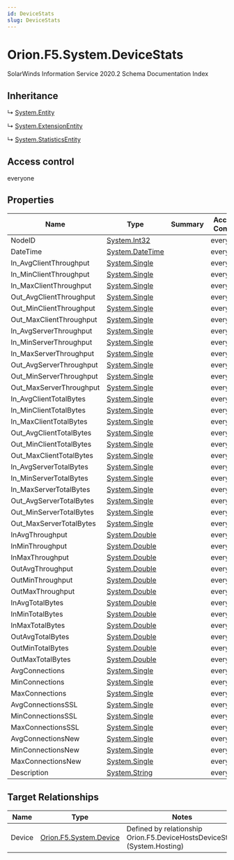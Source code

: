 ```yaml
---
id: DeviceStats
slug: DeviceStats
---
```


# Orion.F5.System.DeviceStats

SolarWinds Information Service 2020.2 Schema Documentation Index

## Inheritance

↳ [System.Entity](./../System/Entity)

↳ [System.ExtensionEntity](./../System/ExtensionEntity)

↳ [System.StatisticsEntity](./../System/StatisticsEntity)

## Access control

everyone

## Properties

| Name | Type | Summary | Access Control |
| ------ | ------ | ------ | ------ |
| NodeID | [System.Int32](https://docs.microsoft.com/en-us/dotnet/api/system.int32) |  | everyone |
| DateTime | [System.DateTime](https://docs.microsoft.com/en-us/dotnet/api/system.datetime) |  | everyone |
| In_AvgClientThroughput | [System.Single](https://docs.microsoft.com/en-us/dotnet/api/system.single) |  | everyone |
| In_MinClientThroughput | [System.Single](https://docs.microsoft.com/en-us/dotnet/api/system.single) |  | everyone |
| In_MaxClientThroughput | [System.Single](https://docs.microsoft.com/en-us/dotnet/api/system.single) |  | everyone |
| Out_AvgClientThroughput | [System.Single](https://docs.microsoft.com/en-us/dotnet/api/system.single) |  | everyone |
| Out_MinClientThroughput | [System.Single](https://docs.microsoft.com/en-us/dotnet/api/system.single) |  | everyone |
| Out_MaxClientThroughput | [System.Single](https://docs.microsoft.com/en-us/dotnet/api/system.single) |  | everyone |
| In_AvgServerThroughput | [System.Single](https://docs.microsoft.com/en-us/dotnet/api/system.single) |  | everyone |
| In_MinServerThroughput | [System.Single](https://docs.microsoft.com/en-us/dotnet/api/system.single) |  | everyone |
| In_MaxServerThroughput | [System.Single](https://docs.microsoft.com/en-us/dotnet/api/system.single) |  | everyone |
| Out_AvgServerThroughput | [System.Single](https://docs.microsoft.com/en-us/dotnet/api/system.single) |  | everyone |
| Out_MinServerThroughput | [System.Single](https://docs.microsoft.com/en-us/dotnet/api/system.single) |  | everyone |
| Out_MaxServerThroughput | [System.Single](https://docs.microsoft.com/en-us/dotnet/api/system.single) |  | everyone |
| In_AvgClientTotalBytes | [System.Single](https://docs.microsoft.com/en-us/dotnet/api/system.single) |  | everyone |
| In_MinClientTotalBytes | [System.Single](https://docs.microsoft.com/en-us/dotnet/api/system.single) |  | everyone |
| In_MaxClientTotalBytes | [System.Single](https://docs.microsoft.com/en-us/dotnet/api/system.single) |  | everyone |
| Out_AvgClientTotalBytes | [System.Single](https://docs.microsoft.com/en-us/dotnet/api/system.single) |  | everyone |
| Out_MinClientTotalBytes | [System.Single](https://docs.microsoft.com/en-us/dotnet/api/system.single) |  | everyone |
| Out_MaxClientTotalBytes | [System.Single](https://docs.microsoft.com/en-us/dotnet/api/system.single) |  | everyone |
| In_AvgServerTotalBytes | [System.Single](https://docs.microsoft.com/en-us/dotnet/api/system.single) |  | everyone |
| In_MinServerTotalBytes | [System.Single](https://docs.microsoft.com/en-us/dotnet/api/system.single) |  | everyone |
| In_MaxServerTotalBytes | [System.Single](https://docs.microsoft.com/en-us/dotnet/api/system.single) |  | everyone |
| Out_AvgServerTotalBytes | [System.Single](https://docs.microsoft.com/en-us/dotnet/api/system.single) |  | everyone |
| Out_MinServerTotalBytes | [System.Single](https://docs.microsoft.com/en-us/dotnet/api/system.single) |  | everyone |
| Out_MaxServerTotalBytes | [System.Single](https://docs.microsoft.com/en-us/dotnet/api/system.single) |  | everyone |
| InAvgThroughput | [System.Double](https://docs.microsoft.com/en-us/dotnet/api/system.double) |  | everyone |
| InMinThroughput | [System.Double](https://docs.microsoft.com/en-us/dotnet/api/system.double) |  | everyone |
| InMaxThroughput | [System.Double](https://docs.microsoft.com/en-us/dotnet/api/system.double) |  | everyone |
| OutAvgThroughput | [System.Double](https://docs.microsoft.com/en-us/dotnet/api/system.double) |  | everyone |
| OutMinThroughput | [System.Double](https://docs.microsoft.com/en-us/dotnet/api/system.double) |  | everyone |
| OutMaxThroughput | [System.Double](https://docs.microsoft.com/en-us/dotnet/api/system.double) |  | everyone |
| InAvgTotalBytes | [System.Double](https://docs.microsoft.com/en-us/dotnet/api/system.double) |  | everyone |
| InMinTotalBytes | [System.Double](https://docs.microsoft.com/en-us/dotnet/api/system.double) |  | everyone |
| InMaxTotalBytes | [System.Double](https://docs.microsoft.com/en-us/dotnet/api/system.double) |  | everyone |
| OutAvgTotalBytes | [System.Double](https://docs.microsoft.com/en-us/dotnet/api/system.double) |  | everyone |
| OutMinTotalBytes | [System.Double](https://docs.microsoft.com/en-us/dotnet/api/system.double) |  | everyone |
| OutMaxTotalBytes | [System.Double](https://docs.microsoft.com/en-us/dotnet/api/system.double) |  | everyone |
| AvgConnections | [System.Single](https://docs.microsoft.com/en-us/dotnet/api/system.single) |  | everyone |
| MinConnections | [System.Single](https://docs.microsoft.com/en-us/dotnet/api/system.single) |  | everyone |
| MaxConnections | [System.Single](https://docs.microsoft.com/en-us/dotnet/api/system.single) |  | everyone |
| AvgConnectionsSSL | [System.Single](https://docs.microsoft.com/en-us/dotnet/api/system.single) |  | everyone |
| MinConnectionsSSL | [System.Single](https://docs.microsoft.com/en-us/dotnet/api/system.single) |  | everyone |
| MaxConnectionsSSL | [System.Single](https://docs.microsoft.com/en-us/dotnet/api/system.single) |  | everyone |
| AvgConnectionsNew | [System.Single](https://docs.microsoft.com/en-us/dotnet/api/system.single) |  | everyone |
| MinConnectionsNew | [System.Single](https://docs.microsoft.com/en-us/dotnet/api/system.single) |  | everyone |
| MaxConnectionsNew | [System.Single](https://docs.microsoft.com/en-us/dotnet/api/system.single) |  | everyone |
| Description | [System.String](https://docs.microsoft.com/en-us/dotnet/api/system.string) |  | everyone |

## Target Relationships

| Name | Type | Notes |
| ------ | ------ | ------ |
| Device | [Orion.F5.System.Device](./../Orion.F5.System/Device) | Defined by relationship Orion.F5.DeviceHostsDeviceStats (System.Hosting) |

